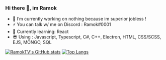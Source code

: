 ### Hi there 👋, im Ramok

- 🔭 I’m currently working on nothing because im superior jobless !
- ⚡ You can talk w/ me on Discord : Ramok#0001
- 📕 Currently learning: React
- 😎 Using : Javascript, Typescript, C#, C++, Electron, HTML, CSS/SCSS, EJS, MONGO, SQL

[![RamokTV's GitHub stats](https://github-readme-stats.vercel.app/api?username=ramoktvl&show_icons=true&count_private=true&theme=radial)](https://github.com/anuraghazra/github-readme-stats)
[![Top Langs](https://github-readme-stats.vercel.app/api/top-langs/?username=ramoktvl&layout=compact&theme=radial)](https://github.com/anuraghazra/github-readme-stats)

